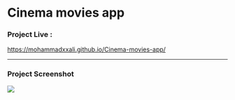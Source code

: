 # Cinema movies app

### Project Live :
https://mohammadxxali.github.io/Cinema-movies-app/

--------

### Project Screenshot
![](https://github.com/mohammadxxali/Cinema-movies-app/blob/main/Screenshot.png)
